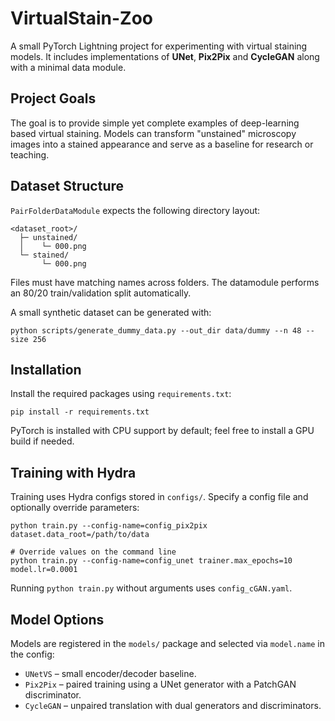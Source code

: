 # VirtualStain-Zoo

A small PyTorch Lightning project for experimenting with virtual staining models. It includes implementations of **UNet**, **Pix2Pix** and **CycleGAN** along with a minimal data module.

## Project Goals

The goal is to provide simple yet complete examples of deep-learning based virtual staining. Models can transform "unstained" microscopy images into a stained appearance and serve as a baseline for research or teaching.

## Dataset Structure

`PairFolderDataModule` expects the following directory layout:

```
<dataset_root>/
  ├─ unstained/
  │    └─ 000.png
  └─ stained/
       └─ 000.png
```

Files must have matching names across folders. The datamodule performs an 80/20 train/validation split automatically.

A small synthetic dataset can be generated with:

```
python scripts/generate_dummy_data.py --out_dir data/dummy --n 48 --size 256
```

## Installation

Install the required packages using `requirements.txt`:

```
pip install -r requirements.txt
```

PyTorch is installed with CPU support by default; feel free to install a GPU build if needed.

## Training with Hydra

Training uses Hydra configs stored in `configs/`. Specify a config file and optionally override parameters:

```
python train.py --config-name=config_pix2pix dataset.data_root=/path/to/data

# Override values on the command line
python train.py --config-name=config_unet trainer.max_epochs=10 model.lr=0.0001
```

Running `python train.py` without arguments uses `config_cGAN.yaml`.

## Model Options

Models are registered in the `models/` package and selected via `model.name` in the config:

- `UNetVS` – small encoder/decoder baseline.
- `Pix2Pix` – paired training using a UNet generator with a PatchGAN discriminator.
- `CycleGAN` – unpaired translation with dual generators and discriminators.

